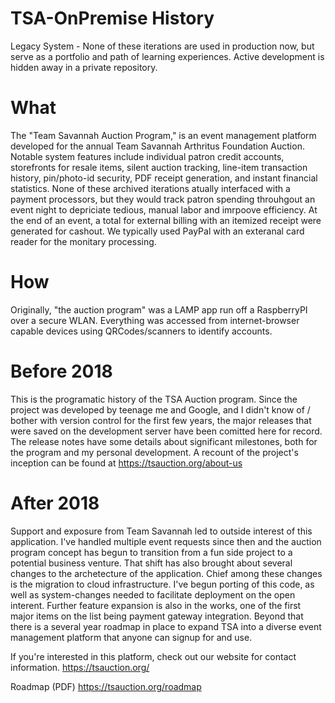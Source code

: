 # TSA-OnPremise History
Legacy System - None of these iterations are used in production now, but serve as a portfolio and path of learning experiences. Active development is hidden away in a private repository.

# What
The "Team Savannah Auction Program," is an event management platform developed for the annual Team Savannah Arthritus Foundation Auction. Notable system features include individual patron credit accounts, storefronts for resale items, silent auction tracking, line-item transaction history, pin/photo-id security, PDF receipt generation, and instant financial statistics. None of these archived iterations atually interfaced with a payment processors, but they would track patron spending throuhgout an event night to depriciate tedious, manual labor and imrpoove efficiency. At the end of an event, a total for external billing with an itemized receipt were generated for cashout. We typically used PayPal with an exteranal card reader for the monitary processing.

# How 
Originally, "the auction program" was a LAMP app run off a RaspberryPI over a secure WLAN. Everything was accessed from internet-browser capable devices using QRCodes/scanners to identify accounts. 

# Before 2018
This is the programatic history of the TSA Auction program. Since the project was developed by teenage me and Google, and I didn't know of / bother with version control for the first few years, the major releases that were saved on the development server have been comitted here for record. The release notes have some details about significant milestones, both for the program and my personal development.
A recount of the project's inception can be found at https://tsauction.org/about-us

# After 2018
Support and exposure from Team Savannah led to outside interest of this application. I've handled multiple event requests since then and the auction program concept has begun to transition from a fun side project to a potential business venture. That shift has also brought about several changes to the archetecture of the application. Chief among these changes is the migration to cloud infrastructure. I've begun porting of this code, as well as system-changes needed to facilitate deployment on the open interent. Further feature expansion is also in the works, one of the first major items on the list being payment gateway integration. Beyond that there is a several year roadmap in place to expand TSA into a diverse event management platform that anyone can signup for and use.

If you're interested in this platform, check out our website for contact information.
https://tsauction.org/

Roadmap (PDF)
https://tsauction.org/roadmap
